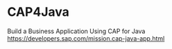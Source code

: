 # CAP4Java
Build a Business Application Using CAP for Java 
https://developers.sap.com/mission.cap-java-app.html
